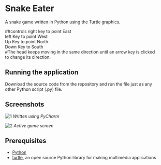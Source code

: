 # Snake Eater
A snake game written in Python using the Turtle graphics.

##controls 
right key to point East  
left Key to point West  
Up Key to point North  
Down Key to South   
#The head keeps moving in the same direction until an arrow key is clicked to change its direction.

## Running the application
Download the source code from the repository and run the file just as any other Python script (.py) file.

## Screenshots

![1](https://github.com/varadudi/pythonsnakegame/blob/main/Scr1.png)
*Written using PyCharm*

![2](https://github.com/varadudi/pythonsnakegame/blob/main/scr2.png)
*Active game screen*

## Prerequisites
* [Python](https://www.python.org)
* [turtle](https://docs.python.org/3/library/turtle.html), an open source Python library for making multimedia applications
